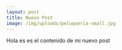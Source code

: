 ```yaml
---
layout: post
title: Nuevo Post
image: /img/uploads/peluqueria-small.jpg
---
```

Hola es es el contenido de mi nuevo post
